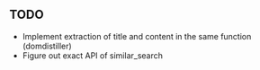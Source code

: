 ## TODO
- Implement extraction of title and content in the same function (domdistiller)
- Figure out exact API of similar_search